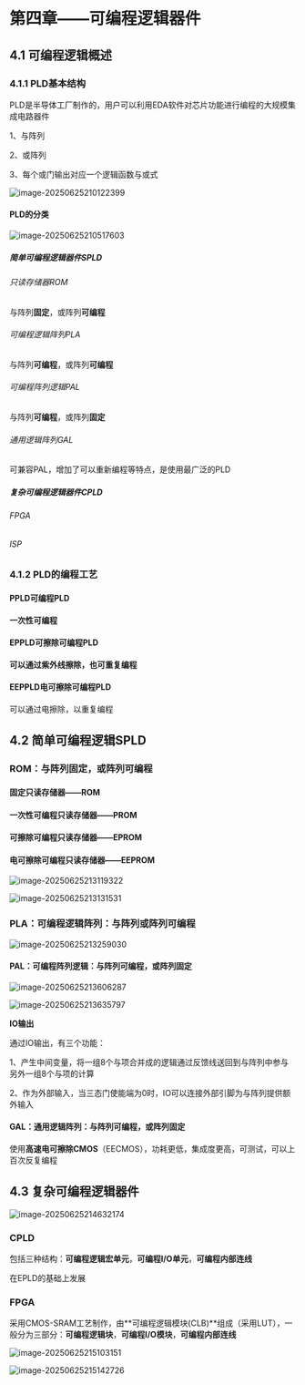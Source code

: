 # 第四章——可编程逻辑器件

## 4.1 可编程逻辑概述

### 4.1.1 PLD基本结构

​	PLD是半导体工厂制作的，用户可以利用EDA软件对芯片功能进行编程的大规模集成电路器件

1、与阵列

2、或阵列

3、每个或门输出对应一个逻辑函数与或式

![image-20250625210122399](C:\Users\30606\AppData\Roaming\Typora\typora-user-images\image-20250625210122399.png)



#### PLD的分类

![image-20250625210517603](C:\Users\30606\AppData\Roaming\Typora\typora-user-images\image-20250625210517603.png)

##### 简单可编程逻辑器件SPLD

###### 只读存储器ROM

与阵列**固定**，或阵列**可编程**

###### 可编程逻辑阵列PLA

与阵列**可编程**，或阵列**可编程**

###### 可编程阵列逻辑PAL

与阵列**可编程**，或阵列**固定**

###### 通用逻辑阵列GAL

可兼容PAL，增加了可以重新编程等特点，是使用最广泛的PLD



##### 复杂可编程逻辑器件CPLD

###### FPGA

###### ISP



### 4.1.2 PLD的编程工艺

#### PPLD可编程PLD

**一次性可编程**

#### EPPLD可擦除可编程PLD

**可以通过紫外线擦除，也可重复编程**

#### EEPPLD电可擦除可编程PLD

可以通过电擦除，以重复编程



## 4.2 简单可编程逻辑SPLD

### ROM：与阵列固定，或阵列可编程

#### 固定只读存储器——ROM

#### 一次性可编程只读存储器——PROM

#### 可擦除可编程只读存储器——EPROM

#### 电可擦除可编程只读存储器——EEPROM

![image-20250625213119322](C:\Users\30606\AppData\Roaming\Typora\typora-user-images\image-20250625213119322.png)

![image-20250625213131531](C:\Users\30606\AppData\Roaming\Typora\typora-user-images\image-20250625213131531.png)



### PLA：可编程逻辑阵列：与阵列或阵列可编程

![image-20250625213259030](C:\Users\30606\AppData\Roaming\Typora\typora-user-images\image-20250625213259030.png)



#### PAL：可编程阵列逻辑：与阵列可编程，或阵列**固定**

![image-20250625213606287](C:\Users\30606\AppData\Roaming\Typora\typora-user-images\image-20250625213606287.png)

![image-20250625213635797](C:\Users\30606\AppData\Roaming\Typora\typora-user-images\image-20250625213635797.png)

**IO输出**

通过IO输出，有三个功能：

1、产生中间变量，将一组8个与项合并成的逻辑通过反馈线送回到与阵列中参与另外一组8个与项的计算

2、作为外部输入，当三态门使能端为0时，IO可以连接外部引脚为与阵列提供额外输入



#### GAL：通用逻辑阵列：与阵列可编程，或阵列固定

使用**高速电可擦除CMOS**（EECMOS），功耗更低，集成度更高，可测试，可以上百次反复编程



## 4.3 复杂可编程逻辑器件

![image-20250625214632174](C:\Users\30606\AppData\Roaming\Typora\typora-user-images\image-20250625214632174.png)

### CPLD

包括三种结构：**可编程逻辑宏单元**，**可编程I/O单元**，**可编程内部连线**

在EPLD的基础上发展

### FPGA

采用CMOS-SRAM工艺制作，由**可编程逻辑模块(CLB)**组成（采用LUT），一般分为三部分：**可编程逻辑块**，**可编程I/O模块**，**可编程内部连线**

![image-20250625215103151](C:\Users\30606\AppData\Roaming\Typora\typora-user-images\image-20250625215103151.png)

![image-20250625215142726](C:\Users\30606\AppData\Roaming\Typora\typora-user-images\image-20250625215142726.png)